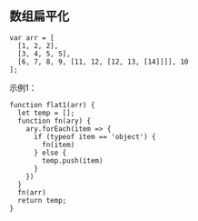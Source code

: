 ## 数组扁平化

    var arr = [
      [1, 2, 2],
      [3, 4, 5, 5],
      [6, 7, 8, 9, [11, 12, [12, 13, [14]]]], 10
    ];

示例1：

    function flat1(arr) {
      let temp = [];
      function fn(ary) {
        ary.forEach(item => {
          if (typeof item == 'object') {
            fn(item)
          } else {
            temp.push(item)
          }
        })
      }
      fn(arr)
      return temp;
    }
